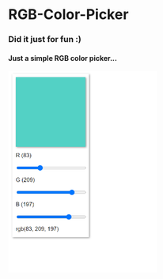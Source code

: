 # RGB-Color-Picker
### Did it just for fun :)
#### Just a simple RGB color picker...
<img src="/assets/Screenshot.png" alt="Screenshot" width="300">
